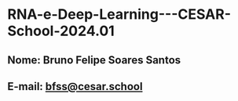 # RNA-e-Deep-Learning---CESAR-School-2024.01

## Nome: Bruno Felipe Soares Santos
## E-mail: bfss@cesar.school
